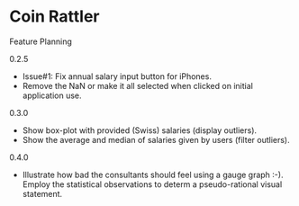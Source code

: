 # Coin Rattler

Feature Planning

0.2.5
  - Issue#1: Fix annual salary input button for iPhones.
  - Remove the NaN or make it all selected when clicked on initial application use.
  
0.3.0
  - Show box-plot with provided (Swiss) salaries (display outliers).
  - Show the average and median of salaries given by users (filter outliers).
  
0.4.0
  - Illustrate how bad the consultants should feel using a gauge graph :-). Employ the statistical observations to determ a pseudo-rational visual statement.
